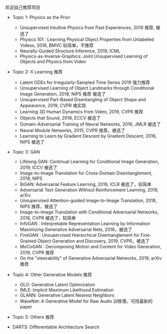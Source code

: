 欢迎自己推荐项目

- Topic 1: Physics as the Prior
  - Unsupervised Intuitive Physics from Past Experiences, 2019 推荐, 被选了
  - Physics 101 : Learning Physical Object Properties from Unlabeled Videos, 2016, BMVC 较简单，不推荐
  - Neurally-Guided Structure Inference, 2019, ICML
  - Physics-as-Inverse-Graphics: Joint Unsupervised Learning of Objects and Physics from Video

- Topic 2: X Learning 推荐
  - Latent ODEs for Irregularly-Sampled Time Series 2019 强力推荐
  - Unsupervised Learning of Object Landmarks through Conditional Image Generation, 2018, NIPS  推荐 被选了
  - Unsupervised Part-Based Disentangling of Object Shape and Appearance, 2019, CVPR 难实现
  - Learning 3D Human Dynamics from Video, 2019, CVPR 推荐
  - Objects that Sound, 2018, ECCV 被选了
  - Domain-Adversarial Training of Neural Networks, 2016, JMLR 被选了
  - Neural Module Networks, 2015, CVPR 推荐，被选了
  - Learning to Learn by Gradient Descent by Gradient Descent, 2016, NIPS 被选了

- Topic 3: GAN
  - Lifelong GAN: Continual Learning for Conditional Image Generation, 2019, ICCV  被选了
  - Image-to-Image Translation for Cross-Domain Disentanglement, 2018, NIPS
  - BiGAN: Adversarial Feature Learning, 2016, ICLR 被选了，较简单
  - Adversarial Text Generation Without Reinforcement Learning, 2019, arXiv
  - Unsupervised Attention-guided Image-to-Image Translation, 2018, NIPS 推荐，被选了
  - Image-to-Image Translation with Conditional Adversarial Networks, 2016, CVPR 被选了，较简单
  - InfoGAN : Interpretable Representation Learning by Information Maximizing Generative Adversarial Nets, 2016，被选了
  - FineGAN : Unsupervised Hierarchical Disentanglement for Fine-Grained Object Generation and Discovery, 2019, CVPR，被选了
  - MoCoGAN : Decomposing Motion and Content for Video Generation, 2018, CVPR 推荐
  - On the "steerability" of Generative Adversarial Networks, 2019, arXiv 推荐
  
- Topic 4: Other Generative Models 推荐
  - GLO: Generative Latent Optimization
  - IMLE: Implicit Maximum Likelihood Estimation
  - GLANN: Generative Latent Nearest Neighbors
  - WaveNet: A Generative Model for Raw Audio 训练慢，可找最新的paper

- Topic 5: Others 推荐
 - DARTS: Differentiable Architecture Search
 
